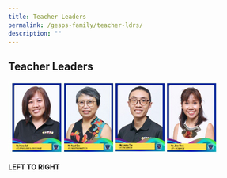 ```yaml
---
title: Teacher Leaders
permalink: /gesps-family/teacher-ldrs/
description: ""
---
```

## Teacher Leaders

<img src="/images/photo1668938929.jpeg" style="width:85%">

**LEFT TO RIGHT**<br>
